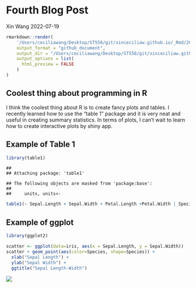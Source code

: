 Fourth Blog Post
================
Xin Wang
2022-07-19

``` r
rmarkdown::render(
    '/Users/ceciliawang/Desktop/ST558/git/xinceciliaw.github.io/_Rmd/2022-07-19-fourth-blog-post.Rmd', 
    output_format = "github_document",
    output_dir = "/Users/ceciliawang/Desktop/ST558/git/xinceciliaw.github.io/_posts",
    output_options = list(
      html_preview = FALSE
    )
)
```

## Coolest thing about programming in R

I think the coolest thing about R is to create fancy plots and tables. I
recently learned how to use the “table 1” package and it is very neat
and useful in creating summary statistics. In terms of plots, I can’t
wait to learn how to create interactive plots by shiny app.

## Example of Table 1

``` r
library(table1)
```

    ## 
    ## Attaching package: 'table1'

    ## The following objects are masked from 'package:base':
    ## 
    ##     units, units<-

``` r
table1(~ Sepal.Length + Sepal.Width + Petal.Length +Petal.Width | Species, data = iris)
```

## Example of ggplot

``` r
library(ggplot2)

scatter <- ggplot(data=iris, aes(x = Sepal.Length, y = Sepal.Width)) 
scatter + geom_point(aes(color=Species, shape=Species)) +
  xlab("Sepal Length") +
  ylab("Sepal Width") +
  ggtitle("Sepal Length-Width")
```

![](/Users/ceciliawang/Desktop/ST558/git/xinceciliaw.github.io/_posts/2022-07-19-fourth-blog-post_files/figure-gfm/unnamed-chunk-4-1.png)<!-- -->
